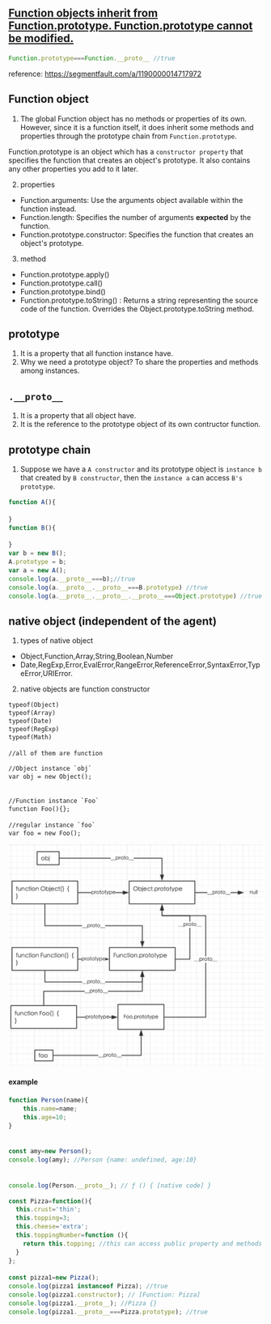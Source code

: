 
## [Function objects inherit from Function.prototype.  Function.prototype cannot be modified.](https://developer.mozilla.org/en-US/docs/Web/JavaScript/Reference/Global_Objects/Function/prototype#Description)

```js
Function.prototype===Function.__proto__ //true
```

reference: https://segmentfault.com/a/1190000014717972

## Function object
1. The global Function object has no methods or properties of its own. However, since it is a function itself, it does inherit some methods and properties through the prototype chain from `Function.prototype`.

Function.prototype is an object which has a `constructor property` that specifies the function that creates an object's prototype. It also contains any other properties you add to it later.

2. properties
* Function.arguments: Use the arguments object available within the function instead.
* Function.length: Specifies the number of arguments **expected** by the function.
* Function.prototype.constructor: Specifies the function that creates an object's prototype.
3. method
* Function.prototype.apply()
* Function.prototype.call()
* Function.prototype.bind()
* Function.prototype.toString() : Returns a string representing the source code of the function. Overrides the Object.prototype.toString method.

## prototype
1. It is a property that all function instance have.
2. Why we need a prototype object? To share the properties and methods among instances.

## `.__proto__`
1. It is a property that all object have.
2. It is the reference to the prototype object of its own contructor function.


## prototype chain
1. Suppose we have a `A constructor` and its prototype object is `instance b` that created by `B constructor`, then the `instance a` can access `B's prototype`.
```javascript
function A(){
    
}
function B(){
    
}
var b = new B();
A.prototype = b;
var a = new A();
console.log(a.__proto__===b);//true
console.log(a.__proto__.__proto__===B.prototype) //true
console.log(a.__proto__.__proto__.__proto__===Object.prototype) //true
```


## native object (independent of the agent)
1. types of native object
* Object,Function,Array,String,Boolean,Number
* Date,RegExp,Error,EvalError,RangeError,ReferenceError,SyntaxError,TypeError,URIError.

2. native objects are function constructor
```
typeof(Object)
typeof(Array)
typeof(Date)
typeof(RegExp)
typeof(Math) 

//all of them are function
```

```
//Object instance `obj`
var obj = new Object();


//Function instance `Foo`
function Foo(){};

//regular instance `foo`
var foo = new Foo();
```

<img src="https://github.com/zhaaaa7/javascript/blob/master/img/prototypeChain.jpg" width="800px" alt="prototype chain">


#### example 
```javascript
function Person(name){
	this.name=name;
	this.age=10;
}


const amy=new Person();
console.log(amy); //Person {name: undefined, age:10}


console.log(Person.__proto__); // ƒ () { [native code] }
```

```javascript
const Pizza=function(){
  this.crust='thin';
  this.topping=3;
  this.cheese='extra';
  this.toppingNumber=function (){
    return this.topping; //this can access public property and methods
  }
};

const pizza1=new Pizza();
console.log(pizza1 instanceof Pizza); //true
console.log(pizza1.constructor); // [Function: Pizza]
console.log(pizza1.__proto__); //Pizza {}
console.log(pizza1.__proto__===Pizza.prototype); //true
```

